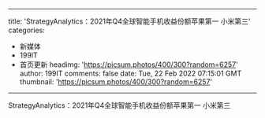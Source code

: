 
---
title: 'StrategyAnalytics：2021年Q4全球智能手机收益份额苹果第一 小米第三'
categories: 
 - 新媒体
 - 199IT
 - 首页更新
headimg: 'https://picsum.photos/400/300?random=6257'
author: 199IT
comments: false
date: Tue, 22 Feb 2022 07:15:01 GMT
thumbnail: 'https://picsum.photos/400/300?random=6257'
---

<div>   
StrategyAnalytics：2021年Q4全球智能手机收益份额苹果第一 小米第三  
</div>
            